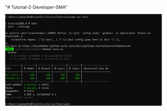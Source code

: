 "# Tutorial-2-Developer-SMA" 

![imagen Alt](https://github.com/juanpabloh18/Tutorial-2-Developer-SMA/blob/9a235ee0dfc324b0837adf39c4efcfe925e9eda8/Captura%20de%20pantalla%202025-08-12%20073730.png)
